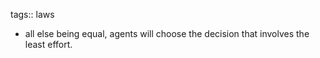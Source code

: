 tags:: laws

- all else being equal, agents will choose the decision that involves the least effort.
